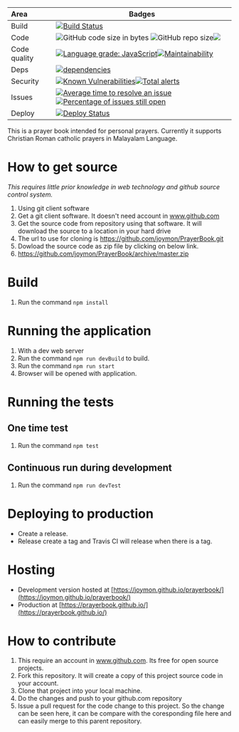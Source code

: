 | Area | Badges |
|:---|---|
| Build | [![Build Status](https://travis-ci.org/joymon/prayerbook.svg)](https://travis-ci.org/joymon/prayerbook)|
| Code | ![GitHub code size in bytes](https://img.shields.io/github/languages/code-size/joymon/prayerbook) ![GitHub repo size](https://img.shields.io/github/repo-size/joymon/prayerbook)[![](https://tokei.rs/b1/github/joymon/prayerbook)](https://github.com/joymon/prayerbook)  |
| Code quality | [![Language grade: JavaScript](https://img.shields.io/lgtm/grade/javascript/g/joymon/prayerbook.svg?logo=lgtm&logoWidth=18)](https://lgtm.com/projects/g/joymon/prayerbook/context:javascript)[![Maintainability](https://api.codeclimate.com/v1/badges/15c9bcf2a0f9a4363804/maintainability)](https://codeclimate.com/github/joymon/PrayerBook/maintainability)
| Deps | [![dependencies](https://david-dm.org/joymon/prayerbook.svg)](https://david-dm.org/joymon/prayerbook)|
| Security | [![Known Vulnerabilities](https://snyk.io/test/github/joymon/prayerbook/badge.svg?targetFile=package.json)](https://snyk.io/test/github/joymon/prayerbook?targetFile=package.json)[![Total alerts](https://img.shields.io/lgtm/alerts/g/joymon/prayerbook.svg?logo=lgtm&logoWidth=18)](https://lgtm.com/projects/g/joymon/prayerbook/alerts/) |
| Issues | [![Average time to resolve an issue](http://isitmaintained.com/badge/resolution/joymon/prayerbook.svg)](http://isitmaintained.com/project/joymon/prayerbook.in "Average time to resolve an issue") [![Percentage of issues still open](http://isitmaintained.com/badge/open/joymon/prayerbook.svg)](http://isitmaintained.com/project/joymon/prayerbook "Percentage of issues still open") |
| Deploy | [![Deploy Status](https://travis-ci.org/joymon/prayerbook.svg)](https://travis-ci.org/joymon/prayerbook) |

This is a prayer book intended for personal prayers. Currently it supports Christian Roman catholic prayers in Malayalam Language.

# How to get source

*This requires little prior knowledge in web technology and github source control system.*

1. Using git client software
 1. Get a git client software. It doesn't need account in www.github.com
 2. Get the source code from repository using that software. It will download the source to a location in your hard drive
  1. The url to use for cloning is https://github.com/joymon/PrayerBook.git  
2. Dowload the source code as zip file by clicking on below link.
 1. https://github.com/joymon/PrayerBook/archive/master.zip

# Build

1. Run the command `npm install`

# Running the application
1. With a dev web server
 1. Run the command `npm run devBuild` to build. 
 2. Run the command `npm run start`
 3. Browser will be opened with application.

# Running the tests
## One time test
1. Run the command `npm test`
## Continuous run during development
1. Run the command `npm run devTest`

# Deploying to production

- Create a release.
- Release create a tag and Travis CI will release when there is a tag.

# Hosting

- Development version hosted at [https://joymon.github.io/prayerbook/](https://joymon.github.io/prayerbook/)
- Production at [https://prayerbook.github.io/](https://prayerbook.github.io/)

# How to contribute 
1. This require an account in www.github.com. Its free for open source projects.
2. Fork this repository. It will create a copy of this project source code in your account.
3. Clone that project into your local machine.
4. Do the changes and push to your github.com repository
5. Issue a pull request for the code change to this project. So the change can be seen here, it can be compare with the coresponding file here and can easily merge to this parent repository.
 
 
